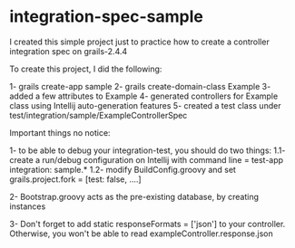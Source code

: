 # integration-spec-sample

I created this simple project just to practice how to create a controller integration spec on grails-2.4.4

To create this project, I did the following:

1- grails create-app sample
2- grails create-domain-class Example
3- added a few attributes to Example
4- generated controllers for Example class using Intellij auto-generation features
5- created a test class under test/integration/sample/ExampleControllerSpec

Important things no notice:

1- to be able to debug your integration-test, you should do two things:
1.1- create a run/debug configuration on Intellij with command line = test-app integration: sample.*
1.2- modify BuildConfig.groovy and set grails.project.fork = [test: false, ....]

2- Bootstrap.groovy acts as the pre-existing database, by creating instances

3- Don't forget to add static responseFormats = ['json'] to your controller. Otherwise, you won't be able to read exampleController.response.json



